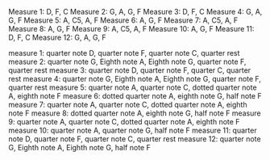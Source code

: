 Measure 1: D, F, C
Measure 2: G, A, G, F
Measure 3: D, F, C
Measure 4: G, A, G, F
Measure 5: A, C5, A, F
Measure 6: A, G, F
Measure 7: A, C5, A, F
Measure 8: A, G, F
Measure 9: A, C5, A, F
Measure 10: A, G, F
Measure 11: D, F, C
Measure 12: G, A, G, F


measure 1: quarter note D, quarter note F, quarter note C, quarter rest
measure 2: quarter note G, Eighth note A, Eighth note G, quarter note F, quarter rest
measure 3: quarter note D, quarter note F, quarter C, quarter rest
measure 4: quarter note G, Eighth note A, Eighth note G, quarter note F, quarter rest
measure 5: quarter note A, quarter note C, dotted quarter note A, eighth note F
measure 6: dotted quarter note A, eighth note G, half note F
measure 7: quarter note A, quarter note C, dotted quarter note A, eighth note F
measure 8: dotted quarter note A, eighth note G, half note F
measure 9: quarter note A, quarter note C, dotted quarter note A, eighth note F
measure 10: quarter note A, quarter note G, half note F
measure 11: quarter note D, quarter note F, quarter note C, quarter rest
measure 12: quarter note G, Eighth note A, Eighth note G, half note F
